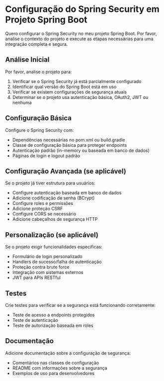 # Configuração do Spring Security em Projeto Spring Boot

Quero configurar o Spring Security no meu projeto Spring Boot. Por favor, analise o contexto do projeto e execute as etapas necessárias para uma integração completa e segura.

## Análise Inicial

Por favor, analise o projeto para:
1. Verificar se o Spring Security já está parcialmente configurado
2. Identificar qual versão do Spring Boot está em uso
3. Verificar se existem configurações de segurança atuais
4. Determinar se o projeto usa autenticação básica, OAuth2, JWT ou nenhuma

## Configuração Básica

Configure o Spring Security com:
- Dependências necessárias no pom.xml ou build.gradle
- Classe de configuração básica para proteger endpoints
- Autenticação padrão (in-memory ou baseada em banco de dados)
- Páginas de login e logout padrão

## Configuração Avançada (se aplicável)

Se o projeto já tiver estrutura para usuários:
- Configure autenticação baseada em banco de dados
- Adicione codificação de senha (BCrypt)
- Configure roles e permissões
- Adicione proteção CSRF
- Configure CORS se necessário
- Adicione cabeçalhos de segurança HTTP

## Personalização (se aplicável)

Se o projeto exigir funcionalidades específicas:
- Formulário de login personalizado
- Handlers de sucesso/falha de autenticação
- Proteção contra brute force
- Integração com sistemas externos
- JWT para APIs RESTful

## Testes

Crie testes para verificar se a segurança está funcionando corretamente:
- Teste de acesso a endpoints protegidos
- Teste de autenticação
- Teste de autorização baseada em roles

## Documentação

Adicione documentação sobre a configuração de segurança:
- Comentários nas classes de configuração
- README com informações sobre a segurança
- Exemplos de uso para desenvolvedores 

